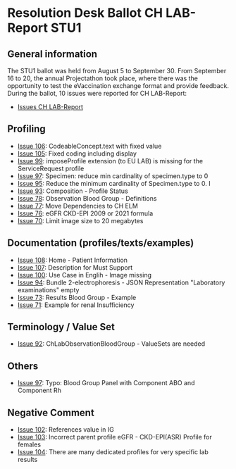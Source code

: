 # Resolution Desk Ballot CH LAB-Report STU1

## General information
The STU1 ballot was held from August 5 to September 30. From September 16 to 20, 
the annual Projectathon took place, where there was the opportunity to test the 
eVaccination exchange format and provide feedback.   
During the ballot, 10 issues were reported for CH LAB-Report:
* [Issues CH LAB-Report](https://github.com/hl7ch/ch-lab-report/issues?q=is%3Aissue+is%3Aopen+label%3A%22STU+1+Ballot%22)

## Profiling
* [Issue 106](https://github.com/hl7ch/ch-lab-report/issues/106): CodeableConcept.text with fixed value
* [Issue 105](https://github.com/hl7ch/ch-lab-report/issues/105): Fixed coding including display
* [Issue 99](https://github.com/hl7ch/ch-lab-report/issues/99): imposeProfile extension (to EU LAB) is missing for the ServiceRequest profile
* [Issue 97](https://github.com/hl7ch/ch-lab-report/issues/96): Specimen: reduce min cardinality of specimen.type to 0
* [Issue 95](https://github.com/hl7ch/ch-lab-report/issues/95): Reduce the minimum cardinality of Specimen.type to 0. I
* [Issue 93](https://github.com/hl7ch/ch-lab-report/issues/93): Composition - Profile Status
* [Issue 78](https://github.com/hl7ch/ch-lab-report/issues/78): Observation Blood Group - Definitions
* [Issue 77](https://github.com/hl7ch/ch-lab-report/issues/77): Move Dependencies to CH ELM
* [Issue 76](https://github.com/hl7ch/ch-lab-report/issues/76): eGFR CKD-EPI 2009 or 2021 formula
* [Issue 70](https://github.com/hl7ch/ch-lab-report/issues/70): Limit image size to 20 megabytes

## Documentation (profiles/texts/examples)
* [Issue 108](https://github.com/hl7ch/ch-rad-order/issues/108): Home - Patient Information  
* [Issue 107](https://github.com/hl7ch/ch-rad-order/issues/107): Description for Must Support
* [Issue 100](https://github.com/hl7ch/ch-rad-order/issues/100): Use Case in Englih - Image missing
* [Issue 94](https://github.com/hl7ch/ch-rad-order/issues/94): Bundle 2-electrophoresis - JSON Representation "Laboratory examinations" empty
* [Issue 73](https://github.com/hl7ch/ch-lab-report/issues/73): Results Blood Group - Example
* [Issue 71](https://github.com/hl7ch/ch-lab-report/issues/71): Example for renal Insufficiency
  
## Terminology / Value Set
* [Issue 92](https://github.com/hl7ch/ch-lab-report/issues/92): ChLabObservationBloodGroup - ValueSets are needed
  
## Others
* [Issue 97](https://github.com/hl7ch/ch-lab-report/issues/97): Typo: Blood Group Panel with Component ABO and Component Rh

## Negative Comment
* [Issue 102](https://github.com/hl7ch/ch-lab-report/issues/102): References value in IG
* [Issue 103](https://github.com/hl7ch/ch-lab-report/issues/103): Incorrect parent profile eGFR - CKD-EPI(ASR) Profile for females
* [Issue 104](https://github.com/hl7ch/ch-lab-report/issues/104): There are many dedicated profiles for very specific lab results
